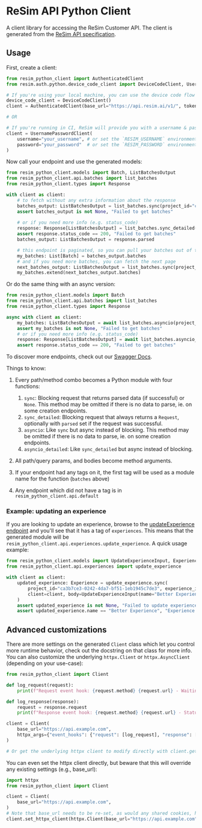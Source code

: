 # ReSim API Python Client
A client library for accessing the ReSim Customer API. The client is generated from the [ReSim API specification](https://redocly.github.io/redoc/?url=https://api.resim.ai).

## Usage
First, create a client:

```python
from resim_python_client import AuthenticatedClient
from resim.auth.python.device_code_client import DeviceCodeClient, UsernamePasswordClient

# If you're using your local machine, you can use the device code flow to get a token
device_code_client = DeviceCodeClient()
client = AuthenticatedClient(base_url="https://api.resim.ai/v1/", token=device_code_client.get_jwt())

# OR

# If you're running in CI, ReSim will provide you with a username & password to auth with
client = UsernamePasswordClient(
    username="your_username", # or set the `RESIM_USERNAME` environment variable
    password="your_password"  # or set the `RESIM_PASSWORD` environment variable
)
```

Now call your endpoint and use the generated models:

```python
from resim_python_client.models import Batch, ListBatchesOutput
from resim_python_client.api.batches import list_batches
from resim_python_client.types import Response

with client as client:
    # to fetch without any extra information about the response
    batches_output: ListBatchesOutput = list_batches.sync(project_id="ca3b7ce3-0242-4da7-bf51-1eb1945c7de3", client=client)
    assert batches_output is not None, "Failed to get batches"
    
    # or if you need more info (e.g. status_code)
    response: Response[ListBatchesOutput] = list_batches.sync_detailed(project_id="ca3b7ce3-0242-4da7-bf51-1eb1945c7de3", client=client)
    assert response.status_code == 200, "Failed to get batches"
    batches_output: ListBatchesOutput = response.parsed

    # this endpoint is paginated, so you can pull your batches out of the response type
    my_batches: List[Batch] = batches_output.batches
    # and if you need more batches, you can fetch the next page
    next_batches_output: ListBatchesOutput = list_batches.sync(project_id="ca3b7ce3-0242-4da7-bf51-1eb1945c7de3", client=client, page_token=batches_output.next_page_token)
    my_batches.extend(next_batches_output.batches)
```

Or do the same thing with an async version:

```python
from resim_python_client.models import Batch
from resim_python_client.api.batches import list_batches
from resim_python_client.types import Response

async with client as client:
    my_batches: ListBatchesOutput = await list_batches.asyncio(project_id="ca3b7ce3-0242-4da7-bf51-1eb1945c7de3", client=client)
    assert my_batches is not None, "Failed to get batches"
    # or if you need more info (e.g. status_code)
    response: Response[ListBatchesOutput] = await list_batches.asyncio_detailed(project_id="ca3b7ce3-0242-4da7-bf51-1eb1945c7de3", client=client)
    assert response.status_code == 200, "Failed to get batches"
```

To discover more endpoints, check out our [Swagger Docs](https://redocly.github.io/redoc/?url=https://api.resim.ai). 

Things to know:
1. Every path/method combo becomes a Python module with four functions:
    1. `sync`: Blocking request that returns parsed data (if successful) or `None`. This method may be omitted if there is no data to parse, ie. on some creation endpoints.
    1. `sync_detailed`: Blocking request that always returns a `Request`, optionally with `parsed` set if the request was successful.
    1. `asyncio`: Like `sync` but async instead of blocking. This method may be omitted if there is no data to parse, ie. on some creation endpoints.
    1. `asyncio_detailed`: Like `sync_detailed` but async instead of blocking.

1. All path/query params, and bodies become method arguments.
1. If your endpoint had any tags on it, the first tag will be used as a module name for the function (`batches` above)
1. Any endpoint which did not have a tag is in `resim_python_client.api.default`

### Example: updating an experience

If you are looking to update an experience, browse to the [updateExperience endpoint](https://redocly.github.io/redoc/?url=https://api.resim.ai#tag/experiences/operation/updateExperience) and you'll see that it has a tag of `experiences`. This means that the generated module will be `resim_python_client.api.experiences.update_experience`. A quick usage example:

```python
from resim_python_client.models import UpdateExperienceInput, Experience
from resim_python_client.api.experiences import update_experience

with client as client:
    updated_experience: Experience = update_experience.sync(
        project_id="ca3b7ce3-0242-4da7-bf51-1eb1945c7de3", experience_id="bf6806c7-aa15-464d-8b2c-387d12c732da", 
        client=client, body=UpdateExperienceInput(name="Better Experience")
    )
    assert updated_experience is not None, "Failed to update experience"
    assert updated_experience.name == "Better Experience", "Experience name was not updated"
```

## Advanced customizations

There are more settings on the generated `Client` class which let you control more runtime behavior, check out the docstring on that class for more info. You can also customize the underlying `httpx.Client` or `httpx.AsyncClient` (depending on your use-case):

```python
from resim_python_client import Client

def log_request(request):
    print(f"Request event hook: {request.method} {request.url} - Waiting for response")

def log_response(response):
    request = response.request
    print(f"Response event hook: {request.method} {request.url} - Status {response.status_code}")

client = Client(
    base_url="https://api.example.com",
    httpx_args={"event_hooks": {"request": [log_request], "response": [log_response]}},
)

# Or get the underlying httpx client to modify directly with client.get_httpx_client() or client.get_async_httpx_client()
```

You can even set the httpx client directly, but beware that this will override any existing settings (e.g., base_url):

```python
import httpx
from resim_python_client import Client

client = Client(
    base_url="https://api.example.com",
)
# Note that base_url needs to be re-set, as would any shared cookies, headers, etc.
client.set_httpx_client(httpx.Client(base_url="https://api.example.com", proxies="http://localhost:8030"))
```
